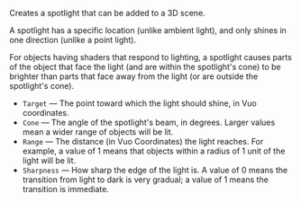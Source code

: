 Creates a spotlight that can be added to a 3D scene.

A spotlight has a specific location (unlike ambient light), and only shines in one direction (unlike a point light).

For objects having shaders that respond to lighting, a spotlight causes parts of the object that face the light (and are within the spotlight's cone) to be brighter than parts that face away from the light (or are outside the spotlight's cone).

   - `Target` — The point toward which the light should shine, in Vuo coordinates.
   - `Cone` — The angle of the spotlight's beam, in degrees.  Larger values mean a wider range of objects will be lit.
   - `Range` — The distance (in Vuo Coordinates) the light reaches.  For example, a value of 1 means that objects within a radius of 1 unit of the light will be lit.
   - `Sharpness` — How sharp the edge of the light is.  A value of 0 means the transition from light to dark is very gradual; a value of 1 means the transition is immediate.
